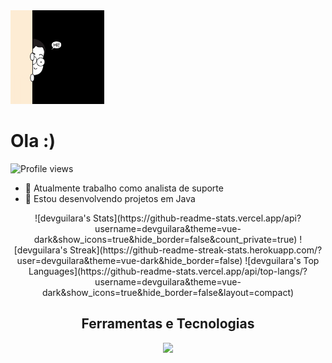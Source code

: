  <img src="giphy.gif" width="150px">

<h1 align="left">Ola :)</h1>
<p align="left"> <img src="https://komarev.com/ghpvc/?username=devguilara&color=yellow" alt="Profile views" /> </p>

- 🔭 Atualmente trabalho como analista de suporte 
- 🌱 Estou desenvolvendo projetos em Java
  
<div align= "center">
![devguilara's Stats](https://github-readme-stats.vercel.app/api?username=devguilara&theme=vue-dark&show_icons=true&hide_border=false&count_private=true)
![devguilara's Streak](https://github-readme-streak-stats.herokuapp.com/?user=devguilara&theme=vue-dark&hide_border=false)
![devguilara's Top Languages](https://github-readme-stats.vercel.app/api/top-langs/?username=devguilara&theme=vue-dark&show_icons=true&hide_border=false&layout=compact)
 
 ## Ferramentas e Tecnologias
 <img src="https://skillicons.dev/icons?i=postgres,postman,java,spring-boot"/>




